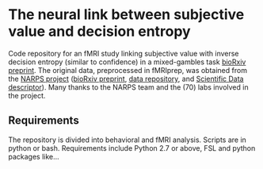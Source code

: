 # The neural link between subjective value and decision entropy

Code repository for an fMRI study linking subjective value with inverse decision entropy (similar to confidence) in a mixed-gambles task [bioRxiv preprint](http://biorxiv.com). The original data, preprocessed in fMRIprep, was obtained from the [NARPS project](http://narps.info) ([bioRxiv preprint](https://doi.org/10.1101/843193), [data repository](https://doi.org/10.18112/openneuro.ds001734.v1.0.4), and [Scientific Data descriptor](https://doi.org/10.1038/s41597-019-0113-7)). Many thanks to the NARPS team and the (70) labs involved in the project.

## Requirements

The repository is divided into behavioral and fMRI analysis. Scripts are in python or bash. Requirements include Python 2.7 or above, FSL and python packages like... 
